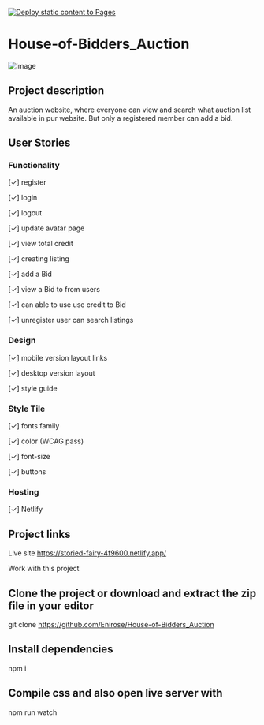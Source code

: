 [![Deploy static content to Pages](https://github.com/Enirose/House-of-Bidders_Auction/actions/workflows/main.yml/badge.svg)](https://github.com/Enirose/House-of-Bidders_Auction/actions/workflows/main.yml)

# House-of-Bidders_Auction
![image](https://user-images.githubusercontent.com/95321157/222924688-74961be9-58ae-4a37-aaa2-481afd43efaf.png)

## Project description

An auction website, where everyone can view and search what auction list available in pur website. But only a registered member can add a bid.

## User Stories

### Functionality

[✓] register

[✓] login

[✓] logout

[✓] update avatar page

[✓] view total credit

[✓] creating listing

[✓] add a Bid

[✓] view a Bid to from users

[✓] can able to use use credit to Bid

[✓] unregister user can search listings

### Design

[✓] mobile version layout links

[✓] desktop version layout

[✓] style guide

### Style Tile

[✓] fonts family

[✓] color (WCAG pass)

[✓] font-size

[✓] buttons

### Hosting

[✓] Netlify
 
## Project links
Live site
https://storied-fairy-4f9600.netlify.app/

Work with this project

## Clone the project or download and extract the zip file in your editor

git clone https://github.com/Enirose/House-of-Bidders_Auction
## Install dependencies
npm i 

## Compile css and also open live server with
npm run watch

